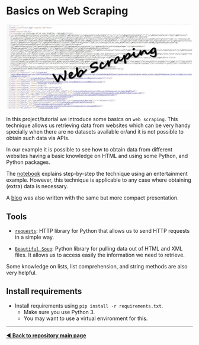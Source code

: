 # Basics on Web Scraping

![](https://github.com/dpbac/basics-web-scraping/blob/master/images/webpage_webscraping.JPG)

In this project/tutorial we introduce some basics on `web scraping`. This technique allows us retrieving data from websites which can be very handy specially when there are no datasets available or/and it is not possible to obtain such data via APIs.

In our example it is possible to see how to obtain data from different websites having a basic knowledge on HTML and using some Python, and Python packages.

The [notebook](https://github.com/dpbac/basics-web-scraping/blob/master/notebooks/Basic%20Tutorial%20Webscraping.ipynb) explains step-by-step the technique using an entertainment example. However, this technique is applicable to any case where obtaining (extra) data is necessary.

A [blog](https://medium.com/p/12eba03bed1d/edit) was also written with the same but more compact presentation.

## Tools

* [`requests`](https://requests.readthedocs.io/en/master/): HTTP library for Python that allows us to send HTTP requests in a simple way.

* [`Beautiful Soup`](https://www.crummy.com/software/BeautifulSoup/bs4/doc/): Python library for pulling data out of HTML and XML files. It allows us to access easily
the information we need to retrieve.

Some knowledge on lists, list comprehension, and string methods are also very helpful.

## Install requirements
* Install requirements using `pip install -r requirements.txt`.
  * Make sure you use Python 3.
  * You may want to use a virtual environment for this.

-------------------------------------
[:arrow_backward: **Back to repository main page**](https://github.com/dpbac/test_mkb_knowledge_repo)